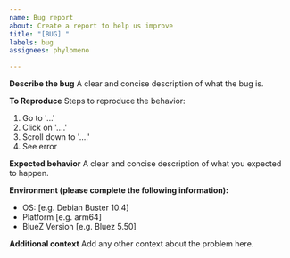 ```yaml
---
name: Bug report
about: Create a report to help us improve
title: "[BUG] "
labels: bug
assignees: phylomeno

---
```


**Describe the bug**
A clear and concise description of what the bug is.

**To Reproduce**
Steps to reproduce the behavior:
1. Go to '...'
2. Click on '....'
3. Scroll down to '....'
4. See error

**Expected behavior**
A clear and concise description of what you expected to happen.

**Environment (please complete the following information):**
 - OS: [e.g. Debian Buster 10.4]
 - Platform [e.g. arm64]
 - BlueZ Version [e.g. Bluez 5.50]

**Additional context**
Add any other context about the problem here.
